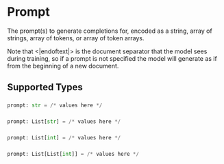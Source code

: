 # Prompt

The prompt(s) to generate completions for, encoded as a string, array of strings, array of tokens, or array of token arrays.

Note that <|endoftext|> is the document separator that the model sees during training, so if a prompt is not specified the model will generate as if from the beginning of a new document.



## Supported Types

### 

```python
prompt: str = /* values here */
```

### 

```python
prompt: List[str] = /* values here */
```

### 

```python
prompt: List[int] = /* values here */
```

### 

```python
prompt: List[List[int]] = /* values here */
```

